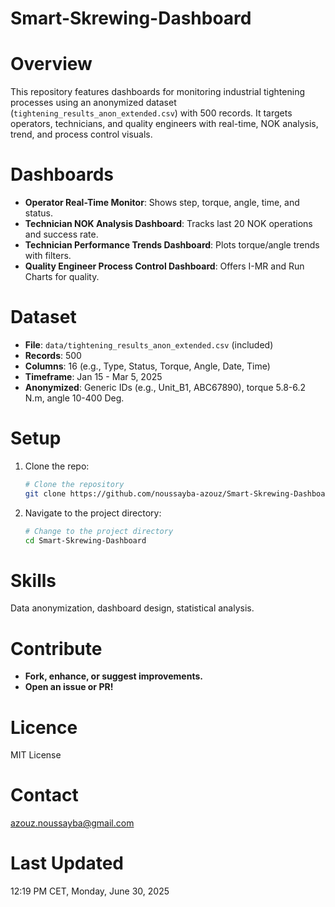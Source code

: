 # Smart-Skrewing-Dashboard

# Overview
This repository features dashboards for monitoring industrial tightening processes using an anonymized dataset (`tightening_results_anon_extended.csv`) with 500 records. It targets operators, technicians, and quality engineers with real-time, NOK analysis, trend, and process control visuals.

# Dashboards
- **Operator Real-Time Monitor**: Shows step, torque, angle, time, and status.
- **Technician NOK Analysis Dashboard**: Tracks last 20 NOK operations and success rate.
- **Technician Performance Trends Dashboard**: Plots torque/angle trends with filters.
- **Quality Engineer Process Control Dashboard**: Offers I-MR and Run Charts for quality.

# Dataset
- **File**: `data/tightening_results_anon_extended.csv` (included)
- **Records**: 500
- **Columns**: 16 (e.g., Type, Status, Torque, Angle, Date, Time)
- **Timeframe**: Jan 15 - Mar 5, 2025
- **Anonymized**: Generic IDs (e.g., Unit_B1, ABC67890), torque 5.8-6.2 N.m, angle 10-400 Deg.

# Setup
1. Clone the repo:
   ```bash
   # Clone the repository
   git clone https://github.com/noussayba-azouz/Smart-Skrewing-Dashboard.git
2. Navigate to the project directory:
   ```bash
   # Change to the project directory
   cd Smart-Skrewing-Dashboard
# Skills
Data anonymization, dashboard design, statistical analysis.
# Contribute
- **Fork, enhance, or suggest improvements.**
- **Open an issue or PR!**
# Licence
MIT License
# Contact
azouz.noussayba@gmail.com

# Last Updated
12:19 PM CET, Monday, June 30, 2025
